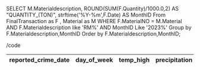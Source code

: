 SELECT 
M.Materialdescription,
ROUND(SUM(F.Quantity)/1000.0,2) AS "QUANTITY_(TON)",
strftime('%Y-%m',F.Date) AS MonthID
From FinalTransaction as F , Material as M
WHERE F.MaterialNO = M.Material
AND F.Materialdescription like 'RM%'
AND MonthID Like '2023%'
Group by F.Materialdescription,MonthID
Order by F.Materialdescription,MonthID;

/code

reported_crime_date|day_of_week|temp_high|precipitation|reported_crimes|
-------------------|-----------|---------|-------------|---------------|




